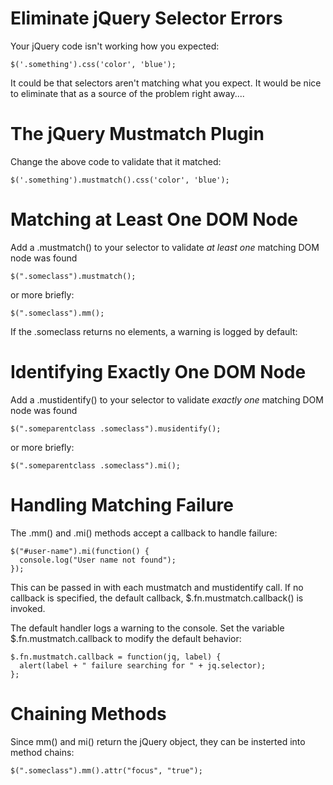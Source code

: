 Eliminate jQuery Selector Errors
================================

Your jQuery code isn't working how you expected:  

```
$('.something').css('color', 'blue');
```

It could be that selectors aren't matching what you expect.  It would be nice to eliminate that as a source of the problem right away....

The jQuery Mustmatch Plugin 
===========================

Change the above code to validate that it matched:

```
$('.something').mustmatch().css('color', 'blue');
```

Matching at Least One DOM Node
==============================
Add a .mustmatch() to your selector to validate _at least one_ matching DOM node was found

```
$(".someclass").mustmatch();
```

or more briefly:

```
$(".someclass").mm();
```

If the .someclass returns no elements, a warning is logged by default:

Identifying Exactly One DOM Node
================================
Add a .mustidentify() to your selector to validate _exactly one_ matching DOM node was found

```
$(".someparentclass .someclass").musidentify();
```

or more briefly:

```
$(".someparentclass .someclass").mi();
```

Handling Matching Failure
=========================
The .mm() and .mi() methods accept a callback to handle failure:

```
$("#user-name").mi(function() {
  console.log("User name not found");
});
```

This can be passed in with each mustmatch and mustidentify call.  If no callback is specified, the default callback, $.fn.mustmatch.callback() is invoked.

The default handler logs a warning to the console.  Set the variable $.fn.mustmatch.callback to modify the default behavior:

```
$.fn.mustmatch.callback = function(jq, label) {
  alert(label + " failure searching for " + jq.selector);
};
```

Chaining Methods
================
Since mm() and mi() return the jQuery object, they can be insterted into method chains:

```
$(".someclass").mm().attr("focus", "true");
```

